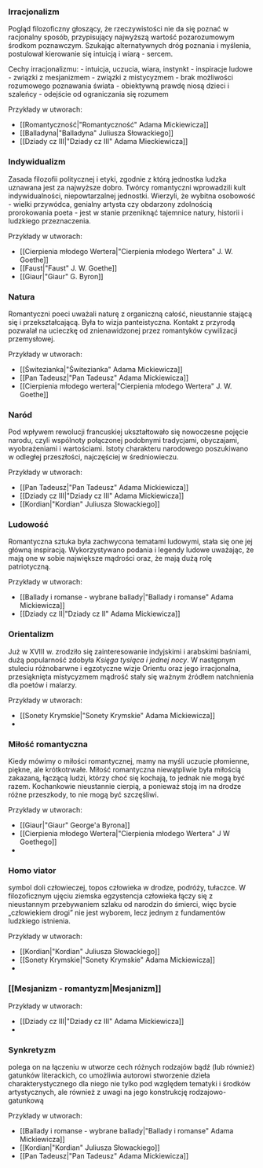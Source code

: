### Irracjonalizm
Pogląd filozoficzny głoszący, że rzeczywistości nie da się poznać w racjonalny sposób, przypisujący najwyższą wartość pozarozumowym środkom poznawczym.
Szukając alternatywnych dróg poznania i myślenia, postulował kierowanie się intuicją i wiarą - sercem.
 
Cechy irracjonalizmu:
	-   intuicja, uczucia, wiara, instynkt
	-   inspiracje ludowe
	-   związki z mesjanizmem
	-   związki z mistycyzmem
	-   brak możliwości rozumowego poznawania świata
	-   obiektywną prawdę niosą dzieci i szaleńcy
	-   odejście od ograniczania się rozumem

Przykłady w utworach:
- [[Romantyczność|"Romantyczność" Adama Mickiewicza]]
- [[Balladyna|"Balladyna" Juliusza Słowackiego]]
- [[Dziady cz III|"Dziady cz III" Adama Mieckiewicza]]

### Indywidualizm
Zasada filozofii politycznej i etyki, zgodnie z którą jednostka ludzka uznawana jest za najwyższe dobro.
Twórcy romantyczni wprowadzili kult indywidualności, niepowtarzalnej jednostki. Wierzyli, że wybitna osobowość - wielki przywódca, genialny artysta czy obdarzony zdolnością prorokowania poeta - jest w stanie przeniknąć tajemnice natury, historii i ludzkiego przeznaczenia.

Przykłady w utworach:
- [[Cierpienia młodego Wertera|"Cierpienia młodego Wertera" J. W. Goethe]]
- [[Faust|"Faust" J. W. Goethe]]
- [[Giaur|"Giaur" G. Byron]]

### Natura
Romantyczni poeci uważali naturę z organiczną całość, nieustannie stającą się i przekształcającą. Była to wizja panteistyczna. Kontakt z przyrodą pozwalał na ucieczkę od znienawidzonej przez romantyków cywilizacji przemysłowej.

Przykłady w utworach:
- [[Świtezianka|"Świtezianka" Adama Mickiewicza]]
- [[Pan Tadeusz|"Pan Tadeusz" Adama Mickiewicza]]
- [[Cierpienia młodego wertera|"Cierpienia młodego Wertera" J. W. Goethe]]

### Naród
Pod wpływem rewolucji francuskiej ukształtowało się nowoczesne pojęcie narodu, czyli wspólnoty połączonej podobnymi tradycjami, obyczajami, wyobrażeniami i wartościami.  Istoty charakteru narodowego poszukiwano w odległej przeszłości, najczęściej w średniowieczu.

Przykłady w utworach:
- [[Pan Tadeusz|"Pan Tadeusz" Adama Mickiewicza]]
- [[Dziady cz III|"Dziady cz III" Adama Mickiewicza]]
- [[Kordian|"Kordian" Juliusza Słowackiego]]

### Ludowość
Romantyczna sztuka była zachwycona tematami ludowymi, stała się one jej główną inspiracją. Wykorzystywano podania i legendy ludowe uważając, że mają one w sobie największe mądrości oraz, że mają dużą rolę patriotyczną.

Przykłady w utworach:
- [[Ballady i romanse - wybrane ballady|"Ballady i romanse" Adama Mickiewicza]]
- [[Dziady cz II|"Dziady cz II" Adama Mickiewicza]]

### Orientalizm
Już w XVIII w. zrodziło się zainteresowanie indyjskimi i arabskimi baśniami, dużą popularność zdobyła *Księga tysiąca i jednej nocy*. W następnym stuleciu różnobarwne i egzotyczne wizje Orientu oraz jego irracjonalna, przesiąknięta mistycyzmem mądrość stały się ważnym źródłem natchnienia dla poetów i malarzy.

Przykłady w utworach:
- [[Sonety Krymskie|"Sonety Krymskie" Adama Mickiewicza]]
- 

### Miłość romantyczna
Kiedy mówimy o miłości romantycznej, mamy na myśli uczucie płomienne, piękne, ale krótkotrwałe. Miłość romantyczna niewątpliwie była miłością zakazaną, łączącą ludzi, którzy choć się kochają, to jednak nie mogą być razem. Kochankowie nieustannie cierpią, a ponieważ stoją im na drodze różne przeszkody, to nie mogą być szczęśliwi.

Przykłady w utworach:
- [[Giaur|"Giaur" George'a Byrona]]
- [[Cierpienia młodego Wertera|"Cierpienia młodego Wertera" J W Goethego]]
- 

### Homo viator
symbol doli człowieczej, topos człowieka w drodze, podróży, tułaczce. W filozoficznym ujęciu ziemska egzystencja człowieka łączy się z nieustannym przebywaniem szlaku od narodzin do śmierci, więc bycie „człowiekiem drogi” nie jest wyborem, lecz jednym z fundamentów ludzkiego istnienia. 

Przykłady w utworach:
- [[Kordian|"Kordian" Juliusza Słowackiego]]
- [[Sonety Krymskie|"Sonety Krymskie" Adama Mickiewicza]]
- 

### [[Mesjanizm - romantyzm|Mesjanizm]]

Przykłady w utworach:
- [[Dziady cz III|"Dziady cz III" Adama Mickiewicza]]
- 

### Synkretyzm
polega on na łączeniu w utworze cech różnych rodzajów bądź (lub również) gatunków literackich, co umożliwia autorowi stworzenie dzieła charakterystycznego dla niego nie tylko pod względem tematyki i środków artystycznych, ale również z uwagi na jego konstrukcję rodzajowo-gatunkową

Przykłady w utworach:
- [[Ballady i romanse - wybrane ballady|"Ballady i romanse" Adama Mickiewicza]]
- [[Kordian|"Kordian" Juliusza Słowackiego]]
- [[Pan Tadeusz|"Pan Tadeusz" Adama Mickiewicza]]



